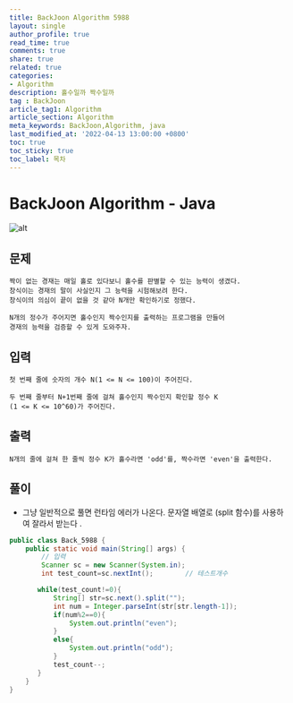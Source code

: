 ```yaml
---
title: BackJoon Algorithm 5988
layout: single
author_profile: true
read_time: true
comments: true
share: true
related: true
categories:
- Algorithm
description: 홀수일까 짝수일까
tag : BackJoon
article_tag1: Algorithm
article_section: Algorithm
meta_keywords: BackJoon,Algorithm, java
last_modified_at: '2022-04-13 13:00:00 +0800'
toc: true
toc_sticky: true
toc_label: 목차
---
```


BackJoon Algorithm - Java
====================

![alt](https://d2gd6pc034wcta.cloudfront.net/images/logo@2x.png)

## 문제

    짝이 없는 경재는 매일 홀로 있다보니 홀수를 판별할 수 있는 능력이 생겼다. 
    창식이는 경재의 말이 사실인지 그 능력을 시험해보려 한다. 
    창식이의 의심이 끝이 없을 것 같아 N개만 확인하기로 정했다.

    N개의 정수가 주어지면 홀수인지 짝수인지를 출력하는 프로그램을 만들어 
    경재의 능력을 검증할 수 있게 도와주자.

## 입력

    첫 번째 줄에 숫자의 개수 N(1 <= N <= 100)이 주어진다.

    두 번째 줄부터 N+1번째 줄에 걸쳐 홀수인지 짝수인지 확인할 정수 K 
    (1 <= K <= 10^60)가 주어진다.

## 출력

    N개의 줄에 걸쳐 한 줄씩 정수 K가 홀수라면 'odd'를, 짝수라면 'even'을 출력한다.

## 풀이

* 그냥 일반적으로 풀면 런타임 에러가 나온다. 문자열 배열로 (split 함수)를 사용하여 잘라서 받는다 . 


```java
public class Back_5988 {
    public static void main(String[] args) {
        // 입력
        Scanner sc = new Scanner(System.in);
        int test_count=sc.nextInt();        // 테스트개수

       while(test_count!=0){
           String[] str=sc.next().split("");
           int num = Integer.parseInt(str[str.length-1]);
           if(num%2==0){
               System.out.println("even");
           }
           else{
               System.out.println("odd");
           }
           test_count--;
       }
    }
}
```

